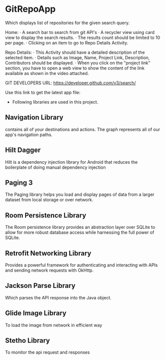 # GitRepoApp

Which displays list of repositories for the given search query.

Home:
·  A search bar to search from git API's
·  A recycler view using card view to display the search results.
·  The results count should be limited to 10 per page.
·  Clicking on an item to go to Repo Details Activity.

Repo Details:
·  This Activity should have a detailed description of the selected item.
·  Details such as Image, Name, Project Link, Description, Contributors should be displayed.
·  When you click on the "project link" section, you have to open a web view to show the content of the link available as shown in the video attached.

GIT DEVELOPERS URL: https://developer.github.com/v3/search/

Use this link to get the latest app file:

* Following libraries are used in this project.

## Navigation Library
contains all of your destinations and actions. The graph represents all of our app's navigation paths.

## Hilt Dagger
Hilt is a dependency injection library for Android that reduces the boilerplate of doing manual dependency injection

## Paging 3
The Paging library helps you load and display pages of data from a larger dataset from local storage or over network.

## Room Persistence Library
The Room persistence library provides an abstraction layer over SQLite to allow for more robust database access while harnessing the full power of SQLite.

## Retrofit Networking Library
Provides a powerful framework for authenticating and interacting with APIs and sending network requests with OkHttp.

## Jackson Parse Library
Which parses the API response into the Java object.

## Glide Image Library
To load the image from network in efficient way

## Stetho Library
To monitor the api request and responses

